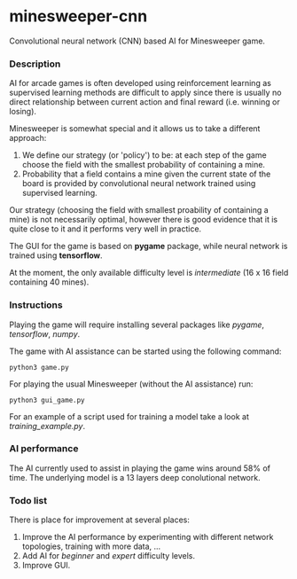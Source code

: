 # minesweeper-cnn
Convolutional neural network (CNN) based AI for Minesweeper game.


### Description

AI for arcade games is often developed using reinforcement learning as supervised learning methods are difficult 
to apply since there is usually no direct relationship between current action and final reward 
(i.e. winning or losing).

Minesweeper is somewhat special and it allows us to take a different approach:
1. We define our strategy (or 'policy') to be: at each step of the game choose the field with the smallest probability 
of containing a mine.
2. Probability that a field contains a mine given the current state of the board is provided by 
convolutional neural network trained using supervised learning.

Our strategy (choosing the field with smallest proability of containing a mine) is not necessarily optimal,
however there is good evidence that it is quite close to it and it performs very well in practice.

The GUI for the game is based on **pygame** package, while neural network is trained using **tensorflow**.

At the moment, the only available difficulty level is *intermediate* (16 x 16 field containing 40 mines).

### Instructions

Playing the game will require installing several packages like *pygame*, *tensorflow*, *numpy*.

The game with AI assistance can be started using the following command:
```
python3 game.py
```

For playing the usual Minesweeper (without the AI assistance) run:
```
python3 gui_game.py
```

For an example of a script used for training a model take a look at *training_example.py*.

### AI performance

The AI currently used to assist in playing the game wins around 58% of time. The underlying model is a 13 layers
deep conolutional network.

### Todo list

There is place for improvement at several places:
1. Improve the AI performance by experimenting with different network topologies, training with more data, ...
2. Add AI for *beginner* and *expert* difficulty levels.
3. Improve GUI.

